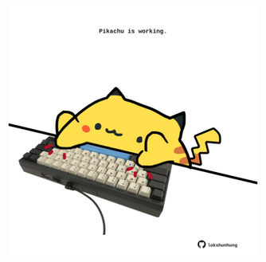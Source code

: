 <!-- built at 10/01/2022, 14:00:59 UTC -->
<p align="center">
  <img width="500" height="500" src="./ReadmeImage.svg">
</p>
